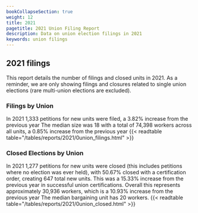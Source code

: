 ```yaml
---
bookCollapseSection: true
weight: 12
title: 2021
pagetitle: 2021 Union Filing Report
description: Data on union election filings in 2021
keywords: union filings
---
```


## 2021 filings

This report details the number of filings and closed units in 2021. As a reminder, we are only showing filings and closures related to single union elections (rare multi-union elections are excluded).

### Filings by Union
In 2021 1,333 petitions for new units were filed, a 3.82% increase from the previous year The median size was 18 with a total of 74,398 workers across all units, a 0.85% increase from the previous year
{{< readtable table="/tables/reports/2021/0union_filings.html" >}}

### Closed Elections by Union
In 2021 1,277 petitions for new units were closed (this includes petitions where no election was ever held), with 50.67% closed with a certification order, creating 647 total new units. This was a 15.33% increase from the previous year in successful union certifications. Overall this represents approximately 30,936 workers, which is a 10.93% increase from the previous year The median bargaining unit has 20 workers.
{{< readtable table="/tables/reports/2021/0union_closed.html" >}}
